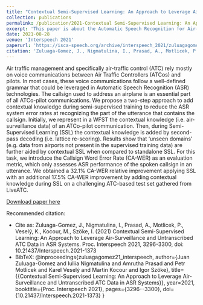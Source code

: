 ```yaml
---
title: "Contextual Semi-Supervised Learning: An Approach to Leverage Air-Surveillance and Untranscribed ATC Data in ASR Systems"
collection: publications
permalink: /publication/2021-Contextual Semi-Supervised Learning: An Approach to Leverage
excerpt: 'This paper is about the Automatic Speech Recognition for Air-traffic Control Communications'
date: 2021-08-28
venue: 'Interspeech 2021'
paperurl: 'https://isca-speech.org/archive/interspeech_2021/zuluagagomez21_interspeech.html'
citation: 'Zuluaga-Gomez, J., Nigmatulina, I., Prasad, A., Motlicek, P., Veselý, K., Kocour, M., Szöke, I. (2021) Contextual Semi-Supervised Learning: An Approach to Leverage Air-Surveillance and Untranscribed ATC Data in ASR Systems. Proc. Interspeech 2021, 3296-3300, doi: 10.21437/Interspeech.2021-1373.'
---
```


Air traffic management and specifically air-traffic control (ATC) rely mostly on voice communications between Air Traffic Controllers (ATCos) and pilots. In most cases, these voice communications follow a well-defined grammar that could be leveraged in Automatic Speech Recognition (ASR) technologies. The callsign used to address an airplane is an essential part of all ATCo-pilot communications. We propose a two-step approach to add contextual knowledge during semi-supervised training to reduce the ASR system error rates at recognizing the part of the utterance that contains the callsign. Initially, we represent in a WFST the contextual knowledge (i.e. air-surveillance data) of an ATCo-pilot communication. Then, during Semi-Supervised Learning (SSL) the contextual knowledge is added by second-pass decoding (i.e. lattice re-scoring). Results show that ‘unseen domains’ (e.g. data from airports not present in the supervised training data) are further aided by contextual SSL when compared to standalone SSL. For this task, we introduce the Callsign Word Error Rate (CA-WER) as an evaluation metric, which only assesses ASR performance of the spoken callsign in an utterance. We obtained a 32.1% CA-WER relative improvement applying SSL with an additional 17.5% CA-WER improvement by adding contextual knowledge during SSL on a challenging ATC-based test set gathered from LiveATC.

[Download paper here](https://github.com/JuanPZuluaga/JuanPZuluaga.github.io/blob/master/files/pdf/2021_Contextual%20Semi-Supervised%20Learning:%20An%20Approach%20to%20Leverage%20Air-Surveillance%202021.pdf)

Recommended citation: 

- Cite as: Zuluaga-Gomez, J., Nigmatulina, I., Prasad, A., Motlicek, P., Veselý, K., Kocour, M., Szöke, I. (2021) Contextual Semi-Supervised Learning: An Approach to Leverage Air-Surveillance and Untranscribed ATC Data in ASR Systems. Proc. Interspeech 2021, 3296-3300, doi: 10.21437/Interspeech.2021-1373
- BibTeX:
@inproceedings{zuluagagomez21_interspeech,
  author={Juan Zuluaga-Gomez and Iuliia Nigmatulina and Amrutha Prasad and Petr Motlicek and Karel Veselý and Martin Kocour and Igor Szöke},
  title={{Contextual Semi-Supervised Learning: An Approach to Leverage Air-Surveillance and Untranscribed ATC Data in ASR Systems}},
  year=2021,
  booktitle={Proc. Interspeech 2021},
  pages={3296--3300},
  doi={10.21437/Interspeech.2021-1373}
}
